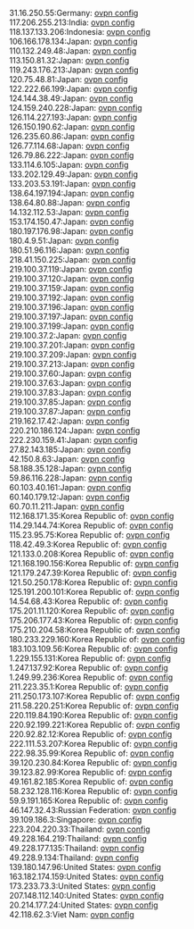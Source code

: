 31.16.250.55:Germany: [ovpn config](vpn/31_16_250_55.ovpn)  
117.206.255.213:India: [ovpn config](vpn/117_206_255_213.ovpn)  
118.137.133.206:Indonesia: [ovpn config](vpn/118_137_133_206.ovpn)  
106.166.178.134:Japan: [ovpn config](vpn/106_166_178_134.ovpn)  
110.132.249.48:Japan: [ovpn config](vpn/110_132_249_48.ovpn)  
113.150.81.32:Japan: [ovpn config](vpn/113_150_81_32.ovpn)  
119.243.176.213:Japan: [ovpn config](vpn/119_243_176_213.ovpn)  
120.75.48.81:Japan: [ovpn config](vpn/120_75_48_81.ovpn)  
122.222.66.199:Japan: [ovpn config](vpn/122_222_66_199.ovpn)  
124.144.38.49:Japan: [ovpn config](vpn/124_144_38_49.ovpn)  
124.159.240.228:Japan: [ovpn config](vpn/124_159_240_228.ovpn)  
126.114.227.193:Japan: [ovpn config](vpn/126_114_227_193.ovpn)  
126.150.190.62:Japan: [ovpn config](vpn/126_150_190_62.ovpn)  
126.235.60.86:Japan: [ovpn config](vpn/126_235_60_86.ovpn)  
126.77.114.68:Japan: [ovpn config](vpn/126_77_114_68.ovpn)  
126.79.86.222:Japan: [ovpn config](vpn/126_79_86_222.ovpn)  
133.114.6.105:Japan: [ovpn config](vpn/133_114_6_105.ovpn)  
133.202.129.49:Japan: [ovpn config](vpn/133_202_129_49.ovpn)  
133.203.53.191:Japan: [ovpn config](vpn/133_203_53_191.ovpn)  
138.64.197.194:Japan: [ovpn config](vpn/138_64_197_194.ovpn)  
138.64.80.88:Japan: [ovpn config](vpn/138_64_80_88.ovpn)  
14.132.112.53:Japan: [ovpn config](vpn/14_132_112_53.ovpn)  
153.174.150.47:Japan: [ovpn config](vpn/153_174_150_47.ovpn)  
180.197.176.98:Japan: [ovpn config](vpn/180_197_176_98.ovpn)  
180.4.9.51:Japan: [ovpn config](vpn/180_4_9_51.ovpn)  
180.51.96.116:Japan: [ovpn config](vpn/180_51_96_116.ovpn)  
218.41.150.225:Japan: [ovpn config](vpn/218_41_150_225.ovpn)  
219.100.37.119:Japan: [ovpn config](vpn/219_100_37_119.ovpn)  
219.100.37.120:Japan: [ovpn config](vpn/219_100_37_120.ovpn)  
219.100.37.159:Japan: [ovpn config](vpn/219_100_37_159.ovpn)  
219.100.37.192:Japan: [ovpn config](vpn/219_100_37_192.ovpn)  
219.100.37.196:Japan: [ovpn config](vpn/219_100_37_196.ovpn)  
219.100.37.197:Japan: [ovpn config](vpn/219_100_37_197.ovpn)  
219.100.37.199:Japan: [ovpn config](vpn/219_100_37_199.ovpn)  
219.100.37.2:Japan: [ovpn config](vpn/219_100_37_2.ovpn)  
219.100.37.201:Japan: [ovpn config](vpn/219_100_37_201.ovpn)  
219.100.37.209:Japan: [ovpn config](vpn/219_100_37_209.ovpn)  
219.100.37.213:Japan: [ovpn config](vpn/219_100_37_213.ovpn)  
219.100.37.60:Japan: [ovpn config](vpn/219_100_37_60.ovpn)  
219.100.37.63:Japan: [ovpn config](vpn/219_100_37_63.ovpn)  
219.100.37.83:Japan: [ovpn config](vpn/219_100_37_83.ovpn)  
219.100.37.85:Japan: [ovpn config](vpn/219_100_37_85.ovpn)  
219.100.37.87:Japan: [ovpn config](vpn/219_100_37_87.ovpn)  
219.162.17.42:Japan: [ovpn config](vpn/219_162_17_42.ovpn)  
220.210.186.124:Japan: [ovpn config](vpn/220_210_186_124.ovpn)  
222.230.159.41:Japan: [ovpn config](vpn/222_230_159_41.ovpn)  
27.82.143.185:Japan: [ovpn config](vpn/27_82_143_185.ovpn)  
42.150.8.63:Japan: [ovpn config](vpn/42_150_8_63.ovpn)  
58.188.35.128:Japan: [ovpn config](vpn/58_188_35_128.ovpn)  
59.86.116.228:Japan: [ovpn config](vpn/59_86_116_228.ovpn)  
60.103.40.161:Japan: [ovpn config](vpn/60_103_40_161.ovpn)  
60.140.179.12:Japan: [ovpn config](vpn/60_140_179_12.ovpn)  
60.70.11.211:Japan: [ovpn config](vpn/60_70_11_211.ovpn)  
112.168.171.35:Korea Republic of: [ovpn config](vpn/112_168_171_35.ovpn)  
114.29.144.74:Korea Republic of: [ovpn config](vpn/114_29_144_74.ovpn)  
115.23.95.75:Korea Republic of: [ovpn config](vpn/115_23_95_75.ovpn)  
118.42.49.3:Korea Republic of: [ovpn config](vpn/118_42_49_3.ovpn)  
121.133.0.208:Korea Republic of: [ovpn config](vpn/121_133_0_208.ovpn)  
121.168.190.156:Korea Republic of: [ovpn config](vpn/121_168_190_156.ovpn)  
121.179.247.39:Korea Republic of: [ovpn config](vpn/121_179_247_39.ovpn)  
121.50.250.178:Korea Republic of: [ovpn config](vpn/121_50_250_178.ovpn)  
125.191.200.101:Korea Republic of: [ovpn config](vpn/125_191_200_101.ovpn)  
14.54.68.43:Korea Republic of: [ovpn config](vpn/14_54_68_43.ovpn)  
175.201.11.120:Korea Republic of: [ovpn config](vpn/175_201_11_120.ovpn)  
175.206.177.43:Korea Republic of: [ovpn config](vpn/175_206_177_43.ovpn)  
175.210.204.58:Korea Republic of: [ovpn config](vpn/175_210_204_58.ovpn)  
180.233.229.160:Korea Republic of: [ovpn config](vpn/180_233_229_160.ovpn)  
183.103.109.56:Korea Republic of: [ovpn config](vpn/183_103_109_56.ovpn)  
1.229.155.131:Korea Republic of: [ovpn config](vpn/1_229_155_131.ovpn)  
1.247.137.92:Korea Republic of: [ovpn config](vpn/1_247_137_92.ovpn)  
1.249.99.236:Korea Republic of: [ovpn config](vpn/1_249_99_236.ovpn)  
211.223.35.1:Korea Republic of: [ovpn config](vpn/211_223_35_1.ovpn)  
211.250.173.107:Korea Republic of: [ovpn config](vpn/211_250_173_107.ovpn)  
211.58.220.251:Korea Republic of: [ovpn config](vpn/211_58_220_251.ovpn)  
220.119.84.190:Korea Republic of: [ovpn config](vpn/220_119_84_190.ovpn)  
220.92.199.221:Korea Republic of: [ovpn config](vpn/220_92_199_221.ovpn)  
220.92.82.12:Korea Republic of: [ovpn config](vpn/220_92_82_12.ovpn)  
222.111.53.207:Korea Republic of: [ovpn config](vpn/222_111_53_207.ovpn)  
222.98.35.99:Korea Republic of: [ovpn config](vpn/222_98_35_99.ovpn)  
39.120.230.84:Korea Republic of: [ovpn config](vpn/39_120_230_84.ovpn)  
39.123.82.99:Korea Republic of: [ovpn config](vpn/39_123_82_99.ovpn)  
49.161.82.185:Korea Republic of: [ovpn config](vpn/49_161_82_185.ovpn)  
58.232.128.116:Korea Republic of: [ovpn config](vpn/58_232_128_116.ovpn)  
59.9.191.165:Korea Republic of: [ovpn config](vpn/59_9_191_165.ovpn)  
46.147.32.43:Russian Federation: [ovpn config](vpn/46_147_32_43.ovpn)  
39.109.186.3:Singapore: [ovpn config](vpn/39_109_186_3.ovpn)  
223.204.220.33:Thailand: [ovpn config](vpn/223_204_220_33.ovpn)  
49.228.164.219:Thailand: [ovpn config](vpn/49_228_164_219.ovpn)  
49.228.177.135:Thailand: [ovpn config](vpn/49_228_177_135.ovpn)  
49.228.9.134:Thailand: [ovpn config](vpn/49_228_9_134.ovpn)  
139.180.147.96:United States: [ovpn config](vpn/139_180_147_96.ovpn)  
163.182.174.159:United States: [ovpn config](vpn/163_182_174_159.ovpn)  
173.233.73.3:United States: [ovpn config](vpn/173_233_73_3.ovpn)  
207.148.112.140:United States: [ovpn config](vpn/207_148_112_140.ovpn)  
20.214.177.24:United States: [ovpn config](vpn/20_214_177_24.ovpn)  
42.118.62.3:Viet Nam: [ovpn config](vpn/42_118_62_3.ovpn)  
